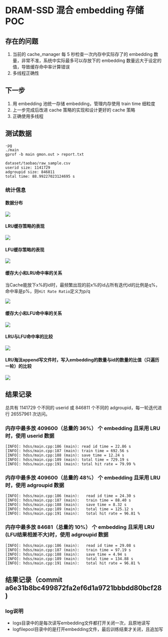 # DRAM-SSD 混合 embedding 存储 POC

## 存在的问题

1. 当前的 cache_manager 每 5 秒检查一次内存中实际存了的 embedding 数量，非常不准，系统中实际最多可以存放下的 embedding 数量远大于设定的值，导致缓存命中率计算错误
2. 多线程正确性

## 下一步

1. 用 embedding 池统一存储 embedding，管理内存使用
   train time 细粒度
2. 上一步完成后改进 cache 策略的实现和设计更好的 cache 策略
3. 正确使用多线程

## 测试数据

```
-pg
./main
gprof -b main gmon.out > report.txt
```

```
dataset/taobao/raw_sample.csv
userid size: 1141729
adgroupid size: 846811
total time: 88.99227023124695 s
```

### 统计信息

#### 数据分布

![](fig/Figure_2.png)

#### LRU缓存策略的表现

![](fig/Figure_1.png)

#### LFU缓存策略的表现

![](fig/Figure_4.png)


#### 缓存大小和LRU命中率的关系

当Cache能放下x%的id时，最频繁出现的前x%的id占所有迭代id的比例是q%，命中率是p%，则`Hit Rate Ratio`定义为p/q

![](fig/Figure_3.png)

#### 缓存大小和LFU命中率的关系

![](fig/Figure_5.png)

#### LRU与LFU命中率的比较

![](fig/Figure_6.png)

#### LRU淘汰append写文件时，写入embedding的数量与id的数量的比值（只遍历一轮）的比较

![](fig/Figure_7.png)

## 结果记录

总共有 1141729 个不同的 userid 或 846811 个不同的 adgroupid，每一轮迭代进行 26557961 次访问。

### 内存中最多放 409600（总量的 36%） 个 embedding 且采用 LRU 时，使用 userid 数据

```
[INFO]: hdss/main.cpp:186 (main): read id time = 22.86 s
[INFO]: hdss/main.cpp:187 (main): train time = 692.56 s
[INFO]: hdss/main.cpp:188 (main): save time = 12.24 s
[INFO]: hdss/main.cpp:189 (main): total time = 729.19 s
[INFO]: hdss/main.cpp:191 (main): total hit rate = 79.99 %
```

### 内存中最多放 409600（总量的 48%） 个 embedding 且采用 LRU 时，使用 adgroupid 数据

```
[INFO]: hdss/main.cpp:186 (main):  	read id time = 24.30 s
[INFO]: hdss/main.cpp:187 (main):  	train time = 88.40 s
[INFO]: hdss/main.cpp:188 (main):  	save time = 8.32 s
[INFO]: hdss/main.cpp:189 (main):  	total time = 125.12 s
[INFO]: hdss/main.cpp:191 (main):  	total hit rate = 96.81 %
```

### 内存中最多放 84681（总量的 10%） 个 embedding 且采用 LRU (LFU结果相差不大)时，使用 adgroupid 数据

```
[INFO]: hdss/main.cpp:186 (main):  	read id time = 29.08 s
[INFO]: hdss/main.cpp:187 (main):  	train time = 97.19 s
[INFO]: hdss/main.cpp:188 (main):  	save time = 4.94 s
[INFO]: hdss/main.cpp:189 (main):  	total time = 134.88 s
[INFO]: hdss/main.cpp:191 (main):  	total hit rate = 96.81 %
```

## 结果记录（commit a6e31b8bc499872fa2ef6d1a9721bbbdd80bcf28)

### log说明

- logs目录中的是每次读写embedding文件都打开关闭一次，且原地读写
- logfilepool目录中的是打开embedding文件，最后训练结束才关闭，且追加写
